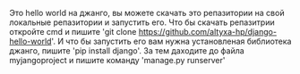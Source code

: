 Это hello world на джанго, вы можете скачать это репазитории на свой локальные репазитории и запустить его.
Что бы скачать репазитрии откройте cmd и пишите 'git clone https://github.com/altyxa-hp/django-hello-world'.
И что бы запустить его вам нужна установленая библиотека джанго, пишите 'pip install django'.
За тем даходите до файла myjangoproject и пишите команду 'manage.py runserver' 
